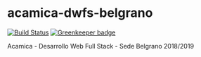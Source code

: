 # acamica-dwfs-belgrano

[![Build Status](https://travis-ci.org/durancristhian/acamica-dwfs-belgrano.svg?branch=master)](https://travis-ci.org/durancristhian/acamica-dwfs-belgrano) [![Greenkeeper badge](https://badges.greenkeeper.io/durancristhian/acamica-dwfs-belgrano.svg)](https://greenkeeper.io/)

Acamica - Desarrollo Web Full Stack - Sede Belgrano 2018/2019
